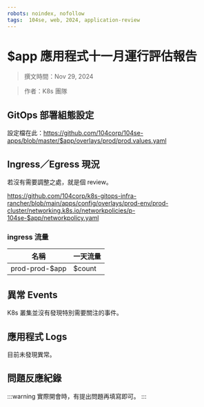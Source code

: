 ```yaml
---
robots: noindex, nofollow
tags:  104se, web, 2024, application-review
---
```


# $app 應用程式十一月運行評估報告

> 撰文時間：Nov 29, 2024

> 作者：K8s 團隊

## GitOps 部署組態設定

設定檔在此：https://github.com/104corp/104se-apps/blob/master/$app/overlays/prod/prod.values.yaml

## Ingress／Egress 現況

若沒有需要調整之處，就是個 review。

https://github.com/104corp/k8s-gitops-infra-rancher/blob/main/apps/config/overlays/prod-env/prod-cluster/networking.k8s.io/networkpolicies/p-104se-$app/networkpolicy.yaml

### ingress 流量


| 名稱 | 一天流量 |
| --- | --- |
| prod-prod-$app    |  $count   |

## 異常 Events

K8s 叢集並沒有發現特別需要關注的事件。

## 應用程式 Logs

目前未發現異常。

## 問題反應紀錄

:::warning
實際開會時，有提出問題再填寫即可。
:::
